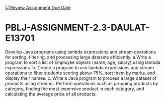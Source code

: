 [![Review Assignment Due Date](https://classroom.github.com/assets/deadline-readme-button-22041afd0340ce965d47ae6ef1cefeee28c7c493a6346c4f15d667ab976d596c.svg)](https://classroom.github.com/a/ziEJ_XH7)
# PBLJ-ASSIGNMENT-2.3-DAULAT-E13701
Develop Java programs using lambda expressions and stream operations for sorting, filtering, and processing large datasets efficiently.
a.Write a program to sort a list of Employee objects (name, age, salary) using lambda expressions.
b. Create a program to use lambda expressions and stream operations to filter students scoring above 75%, sort them by marks, and display their names.
c. Write a Java program to process a large dataset of products using streams. Perform operations such as grouping products by category, finding the most expensive product in each category, and calculating the average price of all products.

